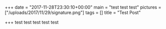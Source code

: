 +++
date = "2017-11-28T23:30:10+00:00"
main = "test test test"
pictures = ["/uploads/2017/11/29/signature.png"]
tags = []
title = "Test Post"

+++
test test test test test